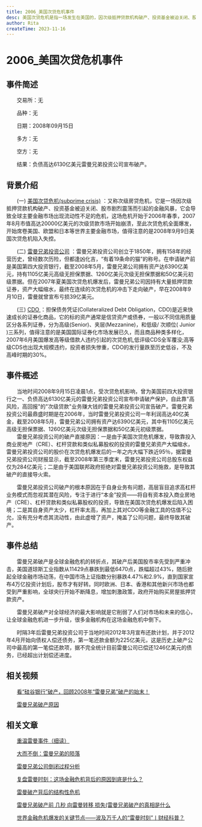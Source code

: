 ```yaml
---
title: 2006_美国次贷危机事件
desc: 美国次贷危机是指一场发生在美国的，因次级抵押贷款机构破产、投资基金被迫关闭、股市剧烈震荡而引起的风暴，它导致全球主要金融市场隐约出现流动性不足危机，这场危机始于2006年春季，到2007年8月席卷美国、欧盟和日本等世界主要金融市场。 
author: Rita
createTime: 2023-11-16
---
```


# 2006_美国次贷危机事件


## 事件简述
　　交易所：无
  
　　品种：无
  
　　日期：2008年09月15日
  
　　多方：无
  
　　空方：无

　　结果：负债高达6130亿美元雷曼兄弟投资公司宣布破产。

## 背景介绍
    

　　(一) [美国次贷危机(subprime crisis)](https://baike.so.com/doc/482237-510676.html) ：又称次级房贷危机，它是一场因次级抵押贷款机构破产、投资基金被迫关闭、股市剧烈震荡而引起的金融风暴，它会导致全球主要金融市场出现流动性不足的危机，这场危机开始于2006年春季，2007年8月市值高达20000亿美元的次级贷款市场开始崩溃，至此次贷危机全面爆发，开始席卷美国、欧盟和日本等世界主要金融市场，值得注意的是2008年9月9日美国次贷危机陷入失控。
    

　　(二) [雷曼兄弟投资公司](https://baike.so.com/doc/5611538-5824148.html) ：雷曼兄弟投资公司创立于1850年，拥有158年的经营历史，曾经数次历险，但都逢凶化吉，“有着19条命的猫”的称号。在申请破产前是美国第四大投资银行，截至2008年5月，雷曼兄弟公司拥有资产达6390亿美元，持有1105亿美元高级无担保票据、1260亿美元次级无担保票据和50亿美元初级票据。但在2007年夏美国次贷危机爆发后，雷曼兄弟公司因持有大量抵押贷款证券，资产大幅缩水，最终在连续的次贷危机的冲击下走向破产，早在2008年9月10日，雷曼就曾宣布亏损39亿美元。

　　(三) [CDO ](https://baike.so.com/doc/2253177-2383923.html) ：担保债务凭证(Collateralized Debt Obligation，CDO)是近来快速成长的证券化商品，它的标的资产通常是信贷资产或债券，一般以不同信用质量区分各系列证券，分为高级(Senior)、夹层(Mezzanine)，和低级/ 次顺位( Junior )三系列，值得注意的是美国国际证券化市场发展已久，而且商品种类多样化，2007年6月美国爆发高等级借款人违约引起的次贷危机,低评级CDS全军覆没;高等级CDS也出现大规模违约，投资者损失惨重，CDO的发行量跌至历史低谷，不及高峰时期的30%。

## 事件概述

　　当地时间2008年9月15日凌晨1点，受次贷危机影响，曾为美国前四大投资银行之一、负债高达6130亿美元的雷曼兄弟投资公司宣布申请破产保护，自此靠"高风险，高回报"的"次级贷款"业务赚大钱的雷曼兄弟投资公司宣告破产。雷曼兄弟投资公司最鼎盛时期是在2006年，当时雷曼兄弟投资公司一年利润高达40亿美金，截至2008年5月，雷曼兄弟公司拥有资产达6390亿美元，其中有1105亿美元高级无担保票据、1260亿美元次级无担保票据和50亿美元初级票据。
　　   
　　雷曼兄弟投资公司的破产直接原因：一是由于美国次贷危机爆发，导致靠投入商业房地产（CRE）、杠杆贷款和类似私募股权的投资的雷曼兄弟资产大幅缩水，雷曼兄弟投资公司的股价在次贷危机爆发后的一年之内大幅下跌近95％，据雷曼兄弟投资公司财报显示，截至2008年第三季度末，雷曼兄弟投资公司总股东权益仅为284亿美元；二是由于美国联邦政府拒绝对雷曼兄弟投资公司施救，是导致其破产的直接导火索。

　　雷曼兄弟投资公司破产的根本原因在于自身业务有问题，高层盲目追求高杠杆业务模式而忽视其潜在风险，专注于进行“本金”投资——将自有资本投入商业房地产（CRE）、杠杆贷款和类似私募股权的投资，导致在美国次贷危机爆发后陷入困境；二是其自身资产太少，杠杆率太高，再加上其对CDO等金融工具的估值不公允，没有充分考虑其流动性，由此虚增了资产，掩盖了公司问题，最终导致其破产。　

## 事件总结
　　雷曼兄弟破产是全球金融危机的转折点，其破产后美国股市率先受到严重冲击，美国道琼斯工业指数从11429点暴跌到最低6470点，跌幅超过43%，随后掀起全球金融市场动荡，在中国市场上证指数分别暴跌4.47%和2.9%，直到国家宣布4万亿投资计划后，股市才有好转。同时欧洲、日本、香港和其他新兴市场也都受到严重影响，全球央行开始不断降息，增加刺激政策，政府开始购买房屋抵押贷款资产。

　　雷曼兄弟破产对全球经济的最大影响就是它削弱了人们对市场和未来的信心，让全球金融危机进一步升级，很多金融机构在这场金融危机中倒下。

　　时隔3年后雷曼兄弟投资公司于当地时间2012年3月宣布还款计划，并于2012年4月开始向债权人偿还债务，第一笔还款金额为225亿美元，这是历史上破产公司中最高的第一笔偿还款项，据不完全统计目前雷曼公司已偿还1246亿美元的债务，已经超出计划偿还进度。
## 相关视频
 
　　[看“硅谷银行”破产，回顾2008年“雷曼兄弟”破产的始末！](https://m.bilibili.com/video/BV1YL411k7ii/)
			
　　[雷曼兄弟破产原因](https://m.bilibili.com/video/BV1uE41147iX)

## 相关文章

　　[重温雷曼事件（细读）](https://baijiahao.baidu.com/s?id=1746025903364111066&wfr=spider&for=pc)
			 	 
　　[大而不倒：雷曼兄弟的陨落](https://zhuanlan.zhihu.com/p/600805216)
			 
　　[雷曼兄弟公司倒闭过程分析](https://www.360docs.net/doc/4d1928541.html)
			 
　　[复盘雷曼时刻：这场金融危机背后的原因到底是什么？](https://i.ifeng.com/c/89aKiezfNI8)
			 
　　[雷曼破产背后的结构性危机](https://www.wenmi.com/article/pt6oru00f3yg.html)
    
　　[雷曼兄弟破产前 几秒 向雷曼转移 损失(雷曼兄弟破产的真相是什么](https://www.jitavoice.com/diannaoshuma/W124EGb6KLDpOzQ.htm)

　　[世界金融危机爆发的关键节点——波及万千人的“雷曼时刻”丨财经科普？](https://m.yicai.com/video/101643520.html)
